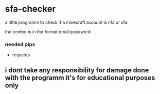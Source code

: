 # sfa-checker
a little programm to check if a minecraft account is nfa or sfa 

the combo is in the format email:password


### needed pips
- requests

## i dont take any responsibility for damage done with the programm it's for educational purposes only
